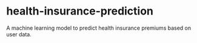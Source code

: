# health-insurance-prediction
A machine learning model to predict health insurance premiums based on user data.
